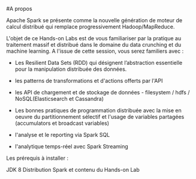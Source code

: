 #A propos

Apache Spark se présente comme la nouvelle génération de moteur de calcul distribué qui remplace progressivement Hadoop/MapReduce.

L'objet de ce Hands-on Labs est de vous familiariser par la pratique au traitement massif et distribué dans le domaine du data crunching et du machine learning. A l'issue de cette session, vous serez familiers avec :

- Les Resilient Data Sets (RDD) qui désignent l’abstraction essentielle pour la manipulation distribuée des données.

- les patterns de transformations et d'actions offerts par l'API

- les API de chargement et de stockage de données - filesystem / hdfs / NoSQL(Elasticsearch et Cassandra)

- Les bonnes pratiques de programmation distribuée avec la mise en oeuvre du partitionnement sélectif et l'usage de variables partagées (accumulators et broadcast variables)
- l'analyse et le reporting via Spark SQL
- l'analytique temps-réel avec Spark Streaming

Les prérequis à installer :

JDK 8
Distribution Spark et contenu du Hands-on Lab

